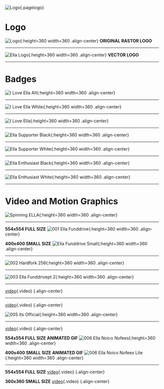 <div markdown="1" class="media-page">

![Logo](/uploads/logo.png "Logo"){.pagelogo}
<!-- TITLE: Media -->
<!-- SUBTITLE: Ellaism - A stable network with no premine and no dev fees -->
<!-- background: #dddddd !important; -->

# Logo
![Logo](/uploads/logo.png "Logo"){:height=360 width=360 .align-center}
**ORIGINAL RASTOR LOGO**

---

![Ella Logo](/uploads/ella-logo.svg "Ella Logo"){:height=360 width=360 .align-center}
**VECTOR LOGO**

---

# Badges
![I Love Ella Alt](/uploads/badges/i-love-ella-alt.png "I Love Ella Alt"){:height=360 width=360 .align-center}
  	
---

![I Love Ella White](/uploads/badges/i-love-ella-white.png "I Love Ella White"){:height=360 width=360 .align-center}

---

![I Love Ella](/uploads/badges/i-love-ella.png "I Love Ella"){:height=360 width=360 .align-center}

---

![Ella Supporter Black](/uploads/badges/ella-supporter-black.png "Ella Supporter Black"){:height=360 width=360 .align-center}

---

![Ella Supporter White](/uploads/badges/ella-supporter-white.png "Ella Supporter White"){:height=360 width=360 .align-center}

---

![Ella Enthusiast Black](/uploads/badges/ella-enthusiast-black.png "Ella Enthusiast Black"){:height=360 width=360 .align-center}

---

![Ella Enthusiast White](/uploads/badges/ella-enthusiast-white.png "Ella Enthusiast White"){:height=360 width=360 .align-center}

---
# Video and Motion Graphics
![Spinning ELLA](/uploads/gifs/spinningella.gif "Spinning ELLA"){:height=360 width=360 .align-center}

---
**554x554 FULL SIZE**
![001 Ella Funddrive](/uploads/gifs/001-ella-funddrive.gif "001 Ella Funddrive"){:height=360 width=360 .align-center}

**400x400 SMALL SIZE**
![Ella Funddrive Small](/uploads/gifs/001-ella-funddrive-400.gif "Ella Funddrive"){:height=360 width=360 .align-center}

---
![002 Hardfork 256](/uploads/gifs/002-hardfork-256.gif "002 Hardfork"){:height=360 width=360 .align-center}

---
![003 Ella Funddrivept 2](/uploads/gifs/003-ella-funddrivept-2.gif "003 Ella Funddrivept 2"){:height=360 width=360 .align-center}

---
[video](/uploads/video/004-ella-launch.mp4){.video} {.align-center}

---
[video](/uploads/video/005-its-official.mp4 "005 Its Official"){.video} {.align-center}

![005 Its Official](/uploads/gifs/005-its-official.gif "005 Its Official"){:height=360 width=360 .align-center}

---
[video](/uploads/video/006-ella-noico-nofees.mp4 "006 Ella Noico Nofees"){.video} {.align-center}

**554x554 FULL SIZE ANIMATED GIF**
![006 Ella Noico Nofees](/uploads/gifs/006-ella-noico-nofees.gif "006 Ella Noico Nofees Lite"){:height=360 width=360 .align-center}

**400x400 SMALL SIZE ANIMATED GIF**
![006 Ella Noico Nofees Lite](/uploads/gifs/006-ella-noico-nofees-lite.gif "006 Ella Noico Nofees Lite"){:height=360 width=360 .align-center}

---
**554x554 FULL SIZE**
[video](/uploads/video/007-notsecurity.mp4 "007 NotSecurity"){.video} {.align-center}

**360x360 SMALL SIZE**
[video](/uploads/video/007-notsecurity-lite.mp4 "007 NotSecurity Lite"){.video} {.align-center}

</div>
